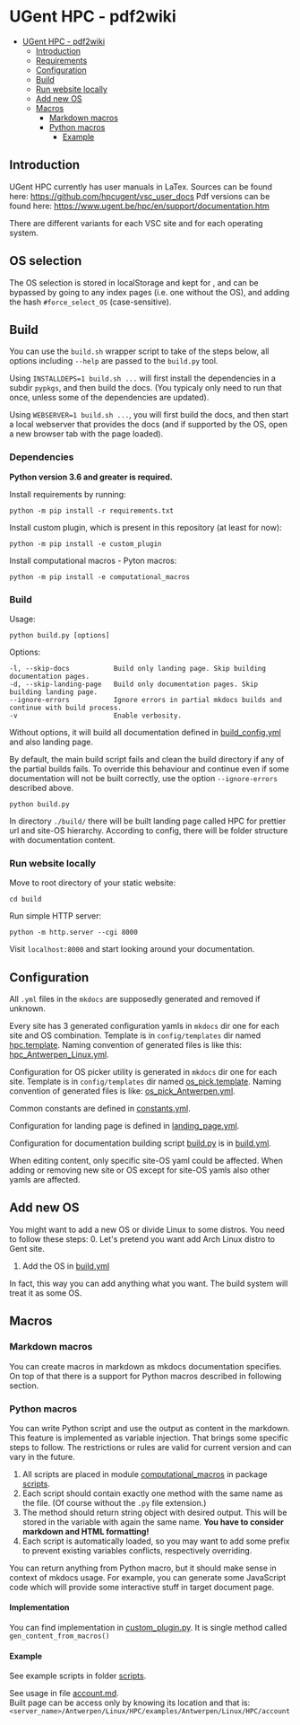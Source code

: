 # UGent HPC - pdf2wiki
<!-- TOC -->
* [UGent HPC - pdf2wiki](#ugent-hpc---pdf2wiki)
  * [Introduction](#introduction)
  * [Requirements](#requirements)
  * [Configuration](#configuration)
  * [Build](#build)
  * [Run website locally](#run-website-locally)
  * [Add new OS](#add-new-os)
  * [Macros](#macros)
    * [Markdown macros](#markdown-macros)
    * [Python macros](#python-macros)
      * [Example](#example)
<!-- TOC -->

## Introduction

UGent HPC currently has user manuals in LaTex. Sources can be found here: https://github.com/hpcugent/vsc_user_docs
Pdf versions can be found here: https://www.ugent.be/hpc/en/support/documentation.htm

There are different variants for each VSC site and for each operating system.

## OS selection

The OS selection is stored in localStorage and kept for , and can be bypassed by going to any index pages (i.e. one without the OS),
and adding the hash `#force_select_OS` (case-sensitive).

## Build

You can use the `build.sh` wrapper script to take of the steps below,
all options including `--help` are passed to the `build.py` tool.

Using `INSTALLDEPS=1 build.sh ...` will first install the dependencies in a subdir `pypkgs`,
and then build the docs. (You typicaly only need to run that once, unless some of the dependencies are updated).

Using `WEBSERVER=1 build.sh ...`, you will first build the docs, and then start a local webserver
that provides the docs (and if supported by the OS, open a new browser tab with the page loaded).

### Dependencies

**Python version 3.6 and greater is required.**

Install requirements by running:

```shell
python -m pip install -r requirements.txt
```

Install custom plugin, which is present in this repository (at least for now):

```shell
python -m pip install -e custom_plugin
```

Install computational macros - Pyton macros:
```shell
python -m pip install -e computational_macros
```

### Build

Usage:

```shell
python build.py [options]
```

Options:

```text
-l, --skip-docs           Build only landing page. Skip building documentation pages.
-d, --skip-landing-page   Build only documentation pages. Skip building landing page.
--ignore-errors           Ignore errors in partial mkdocs builds and continue with build process.
-v                        Enable verbosity.
```

Without options, it will build all documentation defined in [build_config.yml](build_config.yml) and also landing page.

By default, the main build script fails and clean the build directory if any of the partial builds fails.
To override this behaviour and continue even if some documentation will not be built correctly, use the
option `--ignore-errors` described above.

```shell
python build.py
```

In directory `./build/` there will be built landing page called HPC for prettier url and site-OS hierarchy.
According to config, there will be folder structure with documentation content.

### Run website locally

Move to root directory of your static website:

```shell
cd build
```

Run simple HTTP server:

```shell
python -m http.server --cgi 8000
```

Visit `localhost:8000` and start looking around your documentation.


## Configuration

All `.yml` files in the `mkdocs` are supposedly generated and removed if unknown.

Every site has 3 generated configuration yamls in `mkdocs` dir one for each site and OS combination.
Template is in `config/templates` dir named [hpc.template](./config/templates/hpc.template).
Naming convention of generated files is like this: [hpc_Antwerpen_Linux.yml](mkdocs/hpc_Antwerpen_Linux.yml).

Configuration for OS picker utility is generated in `mkdocs` dir one for each site.
Template is in `config/templates` dir named [os_pick.template](./config/templates/os_pick.template).
Naming convention of generated files is like: [os_pick_Antwerpen.yml](mkdocs/os_pick_Antwerpen.yml).

Common constants are defined in [constants.yml](mkdocs/extra/constants.yml).

Configuration for landing page is defined in [landing_page.yml](config/others/landing_page.yml).

Configuration for documentation building script [build.py](build.py) is in [build.yml](config/build.yml).

When editing content, only specific site-OS yaml could be affected.
When adding or removing new site or OS except for site-OS yamls also other yamls are affected.

## Add new OS
You might want to add a new OS or divide Linux to some distros. You need to follow these steps:
0. Let's pretend you want add Arch Linux distro to Gent site.
1. Add the OS in [build.yml](config/build.yml)

In fact, this way you can add anything what you want. The build system will treat it as some OS.

## Macros
### Markdown macros
You can create macros in markdown as mkdocs documentation specifies.
On top of that there is a support for Python macros described in following section.

### Python macros
You can write Python script and use the output as content in the markdown.
This feature is implemented as variable injection. That brings some specific steps to follow.
The restrictions or rules are valid for current version and can vary in the future.
1. All scripts are placed in module [computational_macros](computational_macros) in package [scripts](computational_macros%2Fscripts).
2. Each script should contain exactly one method with the same name as the file. (Of course
   without the `.py` file extension.)
3. The method should return string object with desired output. This will be stored in the variable
   with again the same name. **You have to consider markdown and HTML formatting!**
4. Each script is automatically loaded, so you may want to add some prefix to prevent
   existing variables conflicts, respectively overriding.

You can return anything from Python macro, but it should make sense in context of mkdocs usage.
For example, you can generate some JavaScript code which will provide some interactive stuff in
target document page.

#### Implementation
You can find implementation in [custom_plugin.py](custom_plugin%2Fcustom_plugin.py).
It is single method called `gen_content_from_macros()`

#### Example
See example scripts in folder [scripts](computational_macros%2Fscripts).

See usage in file [account.md](docs%2FHPC%2Fexamples%2FAntwerpen%2FLinux%2FHPC%2Faccount.md).<br>
Built page can be access only by knowing its location and that is: `<server_name>/Antwerpen/Linux/HPC/examples/Antwerpen/Linux/HPC/account`
